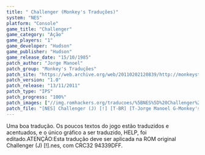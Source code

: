 ```yaml
---
title: " Challenger (Monkey's Traduções)"
system: "NES"
platform: "Console"
game_title: "Challenger"
game_category: "Ação"
game_players: "1"
game_developer: "Hudson"
game_publisher: "Hudson"
game_release_date: "15/10/1985"
patch_author: "Jorge Manoel"
patch_group: "Monkey's Traduções"
patch_site: "https://web.archive.org/web/20110202120839/http://monkeystraducoes.com/"
patch_version: "1.0"
patch_release: "13/11/2011"
patch_type: "IPS"
patch_progress: "100%"
patch_images: ["//img.romhackers.org/traducoes/%5BNES%5D%20Challenger%20-%20Monkey's%20Tradu%C3%A7%C3%B5es%20-%201.png","//img.romhackers.org/traducoes/%5BNES%5D%20Challenger%20-%20Monkey's%20Tradu%C3%A7%C3%B5es%20-%202.png","//img.romhackers.org/traducoes/%5BNES%5D%20Challenger%20-%20Monkey's%20Tradu%C3%A7%C3%B5es%20-%203.png"]
patch_file: "[NES] Challenger (J) [!] [T-BR] [T-Jorge Manoel G-Monkey's Traduções] [V-1.0 P-100% A-2011].zip"
---
```

Uma boa tradução. Os poucos textos do jogo estão traduzidos e acentuados, e o único gráfico a ser traduzido, HELP, foi editado.ATENÇÃO:Esta tradução deve ser aplicada na ROM original Challenger (J) [!].nes, com CRC32 94339DFF.